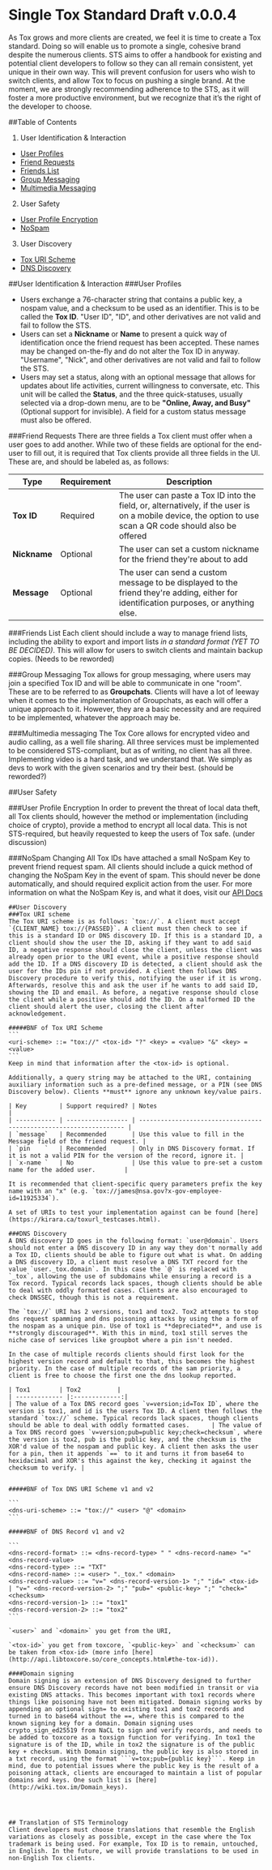 Single Tox Standard Draft v.0.0.4
===
As Tox grows and more clients are created, we feel it is time to  create a Tox standard. Doing so will enable us to promote a single, cohesive brand despite the numerous clients. STS aims to offer a handbook for existing and potential client developers to follow so they can all remain consistent, yet unique in their own way. This will prevent confusion for users who wish to switch clients, and allow Tox to focus on pushing a single brand. At the moment, we are strongly recommending adherence to the STS, as it will foster a more productive environment, but we recognize that it’s the right of the developer to choose.

##Table of Contents

1. User Identification & Interaction
  * [User Profiles](#user-identification--interaction)
  * [Friend Requests](#user-profiles)
  * [Friends List](#friends-list)
  * [Group Messaging](#group-messaging)
  * [Multimedia Messaging](#multimedia-messaging)
2. User Safety
  * [User Profile Encryption](#user-profile-encryption)
  * [NoSpam](#nospam)
3. User Discovery
  * [Tox URI Scheme](#tox-uri-scheme)
  * [DNS Discovery](#dns-discovery)


##User Identification & Interaction
###User Profiles
- Users exchange a 76-character string that contains a public key, a nospam value, and a checksum to be used as an identifier. This is to be called the **Tox ID**. "User ID", "ID", and other derivatives are not valid and fail to follow the STS.
- Users can set a **Nickname** or **Name** to present a quick way of identification once the friend request has been accepted. These names may be changed on-the-fly and do not alter the Tox ID in anyway. "Username", "Nick", and other derivatives are not valid and fail to follow the STS.
- Users may set a status, along with an optional message that allows for updates about life activities, current willingness to conversate, etc. This unit will be called the **Status**, and the three quick-statuses, usually selected via a drop-down menu, are to be  **"Online, Away, and Busy"** (Optional support for invisible). A field for a custom status message must also be offered.

###Friend Requests
There are three fields a Tox client must offer when a user goes to add another. While two of these fields are optional for the end-user to fill out, it is required that Tox clients provide all three fields in the UI. These are, and should be labeled as, as follows:

| Type | Requirement | Description
| --- | --- | ---
| **Tox ID** | Required | The user can paste a Tox ID into the field, or, alternatively, if the user is on a mobile device, the option to use scan a QR code should also be offered
| **Nickname** | Optional | The user can set a custom nickname for the friend they're about to add  
| **Message** | Optional | The user can send a custom message to be displayed to the friend they're adding, either for identification purposes, or anything else.

###Friends List
Each client should include a way to manage friend lists, including the ability to export and import lists *in a standard format (YET TO BE DECIDED)*. This will allow for users to switch clients and maintain backup copies. (Needs to be reworded)

###Group Messaging
Tox allows for group messaging, where users may join a specified Tox ID and will be able to communicate in one "room". These are to be referred to as **Groupchats**. Clients will have a lot of leeway when it comes to the implementation of Groupchats, as each will offer a unique approach to it. However, they are a basic necessity and are required to be implemented, whatever the approach may be.

###Multimedia messaging
The Tox Core allows for encrypted video and audio calling, as a well file sharing. All three services must be implemented to be considered STS-compliant, but as of writing, no client has all three. Implementing video is a hard task, and we understand that. We simply as devs to work with the given scenarios and try their best. (should be reworded?)


##User Safety

###User Profile Encryption
In order to prevent the threat of local data theft, all Tox clients should, however the method or implementation (including choice of crypto), provide a method to encrypt all local data. This is not STS-required, but heavily requested to keep the users of Tox safe. (under discussion)

###NoSpam Changing
All Tox IDs have attached a small NoSpam Key to prevent friend request spam. All clients should include a quick method of changing the NoSpam Key in the event of spam. This should never be done automatically, and should required explicit action from the user. For more information on what the NoSpam Key is, and what it does, visit our [API Docs](http://api.libtoxcore.so)


~~~~~~~~~~~THIS SHOULD BE MOVED TO API DOCS AND LET ME (PROPLEX) EXPLAIN IT IN PLAIN ENGLISH~~~~~~~~~
##User Discovery
###Tox URI scheme
The Tox URI scheme is as follows: `tox://`. A client must accept `{CLIENT_NAME} tox://{PASSED}`. A client must then check to see if this is a standard ID or DNS discovery ID. If this is a standard ID, a client should show the user the ID, asking if they want to add said ID, a negative response should close the client, unless the client was already open prior to the URI event, while a positive response should add the ID. If a DNS discovery ID is detected, a client should ask the user for the IDs pin if not provided. A client then follows DNS Discovery procedure to verify this, notifying the user if it is wrong. Afterwards, resolve this and ask the user if he wants to add said ID, showing the ID and email. As before, a negative response should close the client while a positive should add the ID. On a malformed ID the client should alert the user, closing the client after acknowledgement.

#####BNF of Tox URI Scheme
```
<uri-scheme> ::= "tox://" <tox-id> "?" <key> = <value> "&" <key> = <value>
```
Keep in mind that information after the <tox-id> is optional.

Additionally, a query string may be attached to the URI, containing auxiliary information such as a pre-defined message, or a PIN (see DNS Discovery below). Clients **must** ignore any unknown key/value pairs.

| Key         | Support required? | Notes                                                              |
| ----------- | ----------------- | ------------------------------------------------------------------ |
| `message`   | Recommended       | Use this value to fill in the Message field of the friend request. |
| `pin    `   | Recommended       | Only in DNS Discovery format. If it is not a valid PIN for the version of the record, ignore it. |
| `x-name `   | No                | Use this value to pre-set a custom name for the added user.        |

It is recommended that client-specific query parameters prefix the key name with an "x" (e.g. `tox://james@nsa.gov?x-gov-employee-id=11925334`).

A set of URIs to test your implementation against can be found [here](https://kirara.ca/toxurl_testcases.html).

###DNS Discovery
A DNS discovery ID goes in the following format: `user@domain`. Users should not enter a DNS discovery ID in any way they don't normally add a Tox ID, clients should be able to figure out what is what. On adding a DNS discovery ID, a client must resolve a DNS TXT record for the value `user._tox.domain`. In this case the `@` is replaced with `_tox`, allowing the use of subdomains while ensuring a record is a Tox record. Typical records lack spaces, though clients should be able to deal with oddly formatted cases. Clients are also encouraged to check DNSSEC, though this is not a requirement.

The `tox://` URI has 2 versions, tox1 and tox2. Tox2 attempts to stop dns request spamming and dns poisoning attacks by using the a form of the nospam as a unique pin. Use of tox1 is **depreciated**, and use is **strongly discouraged**. With this in mind, tox1 still serves the niche case of services like groupbot where a pin isn't needed.

In the case of multiple records clients should first look for the highest version record and default to that, this becomes the highest priority. In the case of multiple records of the sam priority, a client is free to choose the first one the dns lookup reported.

| Tox1        | Tox2          |
| ------------- |:-------------:|
| The value of a Tox DNS record goes `v=version;id=Tox ID`, where the version is tox1, and id is the users Tox ID. A client then follows the standard `tox://` scheme. Typical records lack spaces, though clients should be able to deal with oddly formatted cases.      | The value of a Tox DNS record goes `v=version;pub=public key;check=checksum`, where the version is tox2, pub is the public key, and the checksum is the XOR'd value of the nospam and public key. A client then asks the user for a pin, then it appends `==` to it and turns it from base64 to hexidacimal and XOR's this against the key, checking it against the checksum to verify. |


#####BNF of Tox DNS URI Scheme v1 and v2

```
<dns-uri-scheme> ::= "tox://" <user> "@" <domain>
```

#####BNF of DNS Record v1 and v2

```
<dns-record-format> ::= <dns-record-type> " " <dns-record-name> "=" <dns-record-value>
<dns-record-type> ::= "TXT"
<dns-record-name> ::= <user> "._tox." <domain>
<dns-record-value> ::= "v=" <dns-record-version-1> ";" "id=" <tox-id> | "v=" <dns-record-version-2> ";" "pub=" <public-key> ";" "check=" <checksum>
<dns-record-version-1> ::= "tox1"
<dns-record-version-2> ::= "tox2"
```

`<user>` and `<domain>` you get from the URI,

`<tox-id>` you get from toxcore, `<public-key>` and `<checksum>` can be taken from <tox-id> (more info [here](http://api.libtoxcore.so/core_concepts.html#the-tox-id)).

####Domain signing
Domain signing is an extension of DNS Discovery designed to further ensure DNS Discovery records have not been modified in transit or via existing DNS attacks. This becomes important with tox1 records where things like poisoning have not been mitigated. Domain signing works by appending an optional sign= to existing tox1 and tox2 records and turned in to base64 without the ==, where this is compared to the known signing key for a domain. Domain signing uses crypto_sign_ed25519 from NaCL to sign and verify records, and needs to be added to toxcore as a toxsign function for verifying. In tox1 the signature is of the ID, while in tox2 the signature is of the public key + checksum. With Domain signing, the public key is also stored in a txt record, using the format ```v=tox;pub={public key}```. Keep in mind, due to potential issues where the public key is the result of a poisoning attack, clients are encouraged to maintain a list of popular domains and keys. One such list is [here](http://wiki.tox.im/Domain_keys).




## Translation of STS Terminology
Client developers must choose translations that resemble the English variations as closely as possible, except in the case where the Tox trademark is being used. For example, Tox ID is to remain, untouched, in English. In the future, we will provide translations to be used in non-English Tox clients.
